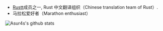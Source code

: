 
- [Rustt](https://rusttt.com)成员之一, Rust 中文翻译组织（Chinese translation team of Rust）.
- 马拉松爱好者（Marathon enthusiast）

<img align="center" src="https://github-readme-stats-one-bice.vercel.app/api?username=asur4s&show_icons=true&role=OWNER,ORGANIZATION_MEMBER,COLLABORATOR" alt="Asur4s's github stats" />
